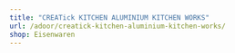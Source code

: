 ```yaml
---
title: "CREATick KITCHEN ALUMINIUM KITCHEN WORKS"
url: /adoor/creatick-kitchen-aluminium-kitchen-works/
shop: Eisenwaren
---
```

